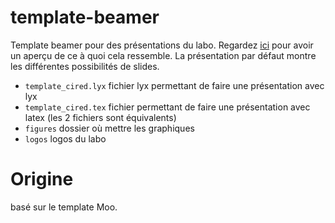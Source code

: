 # template-beamer
Template beamer pour des présentations du labo. Regardez [ici](https://github.com/CIRED/template-beamer/blob/main/template_cired.pdf) pour avoir un aperçu de ce à quoi cela ressemble. La présentation par défaut montre les différentes possibilités de slides.

- `template_cired.lyx` fichier lyx permettant de faire une présentation avec lyx
- `template_cired.tex` fichier permettant de faire une présentation avec latex (les 2 fichiers sont équivalents)
- `figures` dossier où mettre les graphiques
- `logos` logos du labo

# Origine
basé sur le template Moo.
